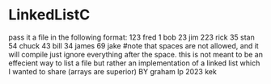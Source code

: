 # LinkedListC
pass it a file in the following format:
123 fred
1   bob
23  jim
223  rick
35  stan
54  chuck
43  bill
34  james
69  jake
#note that spaces are not allowed, and it will compile just ignore everything after the space.
this is not meant to be an effecient way to list a file but rather an implementation of a linked list which I wanted to share
(arrays are superior)
BY graham lp 2023 kek
